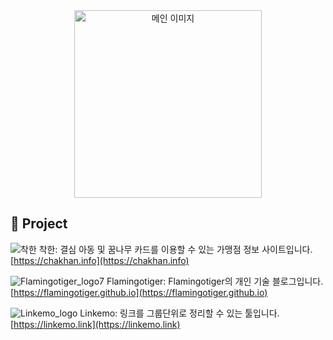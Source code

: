 <div align="center">
 <img height="300" src="https://user-images.githubusercontent.com/29449263/100054505-81d92b80-2e65-11eb-94a9-df4d9f3a4551.jpg" alt="메인 이미지"/>
</div>

## 🚀 Project
![착한](https://user-images.githubusercontent.com/29449263/97844485-73986380-1d2e-11eb-8d09-a36a422341de.png)
착한: 결심 아동 및 꿈나무 카드를 이용할 수 있는 가맹점 정보 사이트입니다. [https://chakhan.info](https://chakhan.info)

![Flamingotiger_logo7](https://user-images.githubusercontent.com/29449263/97399951-90e5c000-1931-11eb-825d-90a2a2830e20.png)
Flamingotiger: Flamingotiger의 개인 기술 블로그입니다. [https://flamingotiger.github.io](https://flamingotiger.github.io)

![Linkemo_logo](https://user-images.githubusercontent.com/29449263/97399219-005ab000-1930-11eb-9592-6c19de41f6c4.jpg)
Linkemo: 링크를 그룹단위로 정리할 수 있는 툴입니다. [https://linkemo.link](https://linkemo.link)
 
<!--
**flamingotiger/flamingotiger** is a ✨ _special_ ✨ repository because its `README.md` (this file) appears on your GitHub profile.

Here are some ideas to get you started:

- 🔭 I’m currently working on ...
- 🌱 I’m currently learning ...
- 👯 I’m looking to collaborate on ...
- 🤔 I’m looking for help with ...
- 💬 Ask me about ...
- 📫 How to reach me: ...
- 😄 Pronouns: ...
- ⚡ Fun fact: ...
-->
